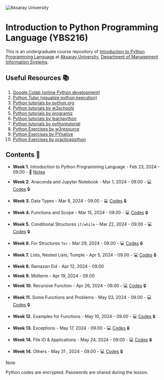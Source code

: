 ![Aksaray University](https://www.aksaray.edu.tr/tema/basic/img//logo.png)
# Introduction to Python Programming Language (YBS216)

This is an undergraduate course repository of [Introduction to Python Programming Language](https://volkansoner.github.io/teaching.html) at [Aksaray University](https://www.aksaray.edu.tr/?l=en), [Department of Management Information Systems](https://ybs.aksaray.edu.tr/).

## Useful Resources :books:

1. [Google Colab (online Python development)](https://colab.research.google.com)
2. [Python Tutor (visualize python execution)](https://pythontutor.com/visualize.html#mode=edit) 
3. [Python tutorials by python.org](https://docs.python.org/3/tutorial/) 
4. [Python tutorials by w3schools](https://www.w3schools.com/python/) 
5. [Python tutorials by programiz](https://www.programiz.com/python-programming/)
6. [Python tutorials by learnpython](https://www.learnpython.org)
7. [Python tutorials by pythontutorial](https://www.pythontutorial.net)
8. [Python Exercises by w3resource](https://www.w3resource.com/python-exercises/) 
9. [Python Exercises by PYnative](https://pynative.com/python-exercises-with-solutions/)
10. [Python Exercises by practicepython](https://www.practicepython.org) 

## Contents 📂

* **Week 1.** Introduction to Python Programming Language - Feb 23, 2024 - 09.00 - 📖 [Notes](https://volkansoner.github.io/files/YBS216/Week1.rar)

* **Week 2.** Anaconda and Jupyter Notebook - Mar 1, 2024 - 09.00 - :computer: [Codes](https://volkansoner.github.io/files/YBS216/Week2.rar) :lock:

* **Week 3.** Data Types - Mar 8, 2024 - 09.00 - :computer: [Codes](https://volkansoner.github.io/files/YBS216/Week3.rar) :lock:

* **Week 4.** Functions and Scope - Mar 15, 2024 - 09.00 - :computer: [Codes](https://volkansoner.github.io/files/YBS216/Week4.rar) :lock:

* **Week 5.** Conditional Structures `if/while` - Mar 22, 2024 - 09.00 - :computer: [Codes](https://volkansoner.github.io/files/YBS216/Week5.rar) :lock:

* **Week 6.** For Structures `for` - Mar 29, 2024 - 09.00 - :computer: [Codes](https://volkansoner.github.io/files/YBS216/Week6.rar) :lock:

* **Week 7.** Lists, Nested Lists, Tumple - Apr 5, 2024 - 09.00 - :computer: [Codes](https://volkansoner.github.io/files/YBS216/Week7.rar) :lock:

* **Week 8.** Ramazan Eid - Apr 12, 2024 - 09.00 

* **Week 9.** Midterm  - Apr 19, 2024 - 09.00 
 
* **Week 10.** Recursive Function - Apr 26, 2024 - 09.00 - :computer: [Codes](https://volkansoner.github.io/files/YBS216/Week10.rar) :lock:

* **Week 11.** Some Functions and Problems - May 03, 2024 - 09.00 - :computer: [Codes](https://volkansoner.github.io/files/YBS216/Week11.rar) :lock:

* **Week 12.** Examples for Functions - May 10, 2024 - 09.00 - :computer: [Codes](https://volkansoner.github.io/files/YBS216/Week12.rar) :lock:

* **Week 13.** Exceptions - May 17, 2024 - 09.00 - :computer: [Codes](https://volkansoner.github.io/files/YBS216/Week13.rar) :lock:

* **Week 14.** File IO & Applications - May 24, 2024 - 09.00 - :computer: [Codes](https://volkansoner.github.io/files/YBS216/Week14.rar) :lock:

* **Week 14.** Others - May 31 , 2024 - 09.00 - :computer: [Codes](https://volkansoner.github.io/files/YBS216/Week15.rar) :lock:

> [!NOTE]
> Python codes are encrypted. Passwords are shared during the lesson.
